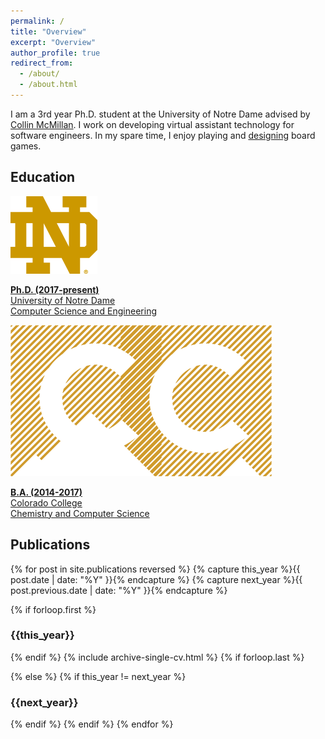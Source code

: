 ```yaml
---
permalink: /
title: "Overview"
excerpt: "Overview"
author_profile: true
redirect_from: 
  - /about/
  - /about.html
---
```


I am a 3rd year Ph.D. student at the University of Notre Dame advised by [Collin McMillan](https://www3.nd.edu/~cmc/). I work on developing virtual assistant technology for software engineers. In my spare time, I enjoy playing and [designing](http://mysterywizardgame.com) board games.

<!-- ## Research Interests

Words words words -->


## Education
<div class="education__container" >
  <a class=" education__item" href="https://www.nd.edu/">
    <div class=" education__content">
      <div style="flex:.5">
        <img src="/images/logos/ND.png"/>
      </div>
      <div>
        <p>
         <b class="red">Ph.D. (2017-present)</b><br/>
          University of Notre Dame<br/>
          Computer Science and Engineering<br/>
        </p>
      </div>
    </div>
  </a>

  <a class=" education__item" href="https://www.coloradocollege.edu/">
    <div class=" education__content">
      <div style="flex:.5">
        <img src="/images/logos/CC.png"/>
      </div>
      <div>
        <p>
          <b class="red">B.A. (2014-2017)</b><br/>
          Colorado College<br/>
          Chemistry and Computer Science<br/>
        </p>
      </div>
    </div>
  </a>
</div>

  
<!-- ## Technical Skills

* Primary Languages:
  * Python, Javascript
* Other Languages:
  * Java, C, C++, Ruby
* Machine Learning and NLP Tools:
  * Keras, Tensorflow, Scikit-Learn, Gensim, NLTK, Pandas, BeautifulSoup
* Application Development:
  * Ruby on Rails, React, React Native, Flask, Node.js -->


<!--   <ul>{% for post in site.publications reversed%}
    {% include archive-single-cv.html %}
  {% endfor %}</ul> -->

## Publications
{% for post in site.publications reversed  %}
  {% capture this_year %}{{ post.date | date: "%Y" }}{% endcapture %}
  {% capture next_year %}{{ post.previous.date | date: "%Y" }}{% endcapture %}

  {% if forloop.first %}
  <h3 id="{{this_year}}">{{this_year}}</h3>
  <ul class="publications" style="list-style-type: none; padding-inline-start:0px;">
  {% endif %}
  {% include archive-single-cv.html %}
  {% if forloop.last %}
  </ul>
  {% else %}
  {% if this_year != next_year %}
  </ul>
  <h3 id="{{next_year}}">{{next_year}}</h3>
  <ul style="list-style-type: none; padding-inline-start:0px;">
  {% endif %}
  {% endif %}
{% endfor %}
  
<!-- Talks
======
  <ul>{% for post in site.talks %}
    {% include archive-single-talk-cv.html %}
  {% endfor %}</ul>
  
Teaching
======
  <ul>{% for post in site.teaching %}
    {% include archive-single-cv.html %}
  {% endfor %}</ul> -->
  
<!-- ## Service and leadership
* 2017-Present: Events Volunteer
  - Society of Schmitt Fellows, Notre Dame, Notre Dame, IN
* 2015-2016: Volunteer Pharmacy Technician
  - Open Bible Medical Clinic (Formerly TLC Pharmacy), Colorado Springs, CO
 -->